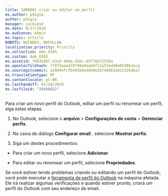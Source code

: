 ```yaml
---
title: 1800001 criar ou editar um perfil
ms.author: pdigia
author: pdigia
manager: jackiesm
ms.date: 9/17/2018
ms.audience: Admin
ms.topic: article
ROBOTS: NOINDEX, NOFOLLOW
localization_priority: Priority
ms.collection: Adm_O365
ms.custom: Adm_O365
ms.assetid: f08354bf-43c0-449a-91bc-85f76672550a
ms.openlocfilehash: ff0f3aaa479f98a8ead4f11a5fed40e05d6b3aca
ms.sourcegitcommit: e2864efcfb493b6e46b662b746661a61232bdba7
ms.translationtype: MT
ms.contentlocale: pt-BR
ms.lasthandoff: 01/24/2019
ms.locfileid: "29456822"
---
```

Para criar um novo perfil do Outlook, editar um perfil ou renomear um perfil, siga estas etapas.
  
1. No Outlook, selecione o **arquivo** \> **Configurações de conta** \> **Gerenciar perfis**.
    
2. Na caixa de diálogo **Configurar email** , selecione **Mostrar perfis**.
    
3. Siga um destes procedimentos:
    
  - Para criar um novo perfil, selecione **Adicionar**.
    
  - Para editar ou renomear um perfil, selecione **Propriedades**.
    
Se você estiver tendo problemas criando ou editando um perfil do Outlook, você pode executar a [ferramenta de perfil do Outlook](https://aka.ms/SaRA-OutlookSetupProfile) na máquina afetada. Ele irá realizar algumas verificações e quando estiver pronto, criará um perfil do Outlook com seu endereço de email. 
  


